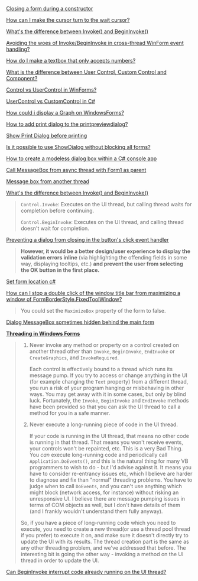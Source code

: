 [Closing a form during a constructor](https://stackoverflow.com/questions/3067901/closing-a-form-during-a-constructor)

[How can I make the cursor turn to the wait cursor?](https://stackoverflow.com/questions/1568557/how-can-i-make-the-cursor-turn-to-the-wait-cursor)

[What's the difference between Invoke() and BeginInvoke()](https://stackoverflow.com/questions/229554/whats-the-difference-between-invoke-and-begininvoke)

[Avoiding the woes of Invoke/BeginInvoke in cross-thread WinForm event handling?](https://stackoverflow.com/questions/1364116/avoiding-the-woes-of-invoke-begininvoke-in-cross-thread-winform-event-handling)

[How do I make a textbox that only accepts numbers?](https://stackoverflow.com/questions/463299/how-do-i-make-a-textbox-that-only-accepts-numbers)

[What is the difference between User Control, Custom Control and Component?](https://stackoverflow.com/questions/1322451/what-is-the-difference-between-user-control-custom-control-and-component)

[Control vs UserControl in WinForms?](https://stackoverflow.com/questions/921278/control-vs-usercontrol-in-winforms)

[UserControl vs CustomControl in C#](https://stackoverflow.com/questions/15294974/usercontrol-vs-customcontrol-in-c-sharp)

[How could i display a Graph on WindowsForms?](https://stackoverflow.com/questions/38713649/how-could-i-display-a-graph-on-windowsforms)

[How to add print dialog to the printpreviewdialog?](https://stackoverflow.com/questions/40236241/how-to-add-print-dialog-to-the-printpreviewdialog)

[Show Print Dialog before printing](https://stackoverflow.com/questions/15985909/show-print-dialog-before-printing)

[Is it possible to use ShowDialog without blocking all forms?](https://stackoverflow.com/questions/428494/is-it-possible-to-use-showdialog-without-blocking-all-forms)

[How to create a modeless dialog box within a C# console app](https://stackoverflow.com/questions/38549753/how-to-create-a-modeless-dialog-box-within-a-c-sharp-console-app)

[Call MessageBox from async thread with Form1 as parent](https://stackoverflow.com/questions/5349524/call-messagebox-from-async-thread-with-form1-as-parent)

[Message box from another thread](https://stackoverflow.com/questions/12949333/message-box-from-another-thread)

[What's the difference between Invoke() and BeginInvoke()](https://stackoverflow.com/questions/229554/whats-the-difference-between-invoke-and-begininvoke)

> `Control.Invoke`: Executes on the UI thread, but calling thread waits for completion before continuing.
>
> `Control.BeginInvoke`: Executes on the UI thread, and calling thread doesn't wait for completion.

[Preventing a dialog from closing in the button's click event handler](https://stackoverflow.com/questions/2499644/preventing-a-dialog-from-closing-in-the-buttons-click-event-handler)

> **However, it would be a better design/user experience to display the validation errors inline** (via highlighting the offending fields in some way, displaying tooltips, etc.) **and prevent the user from selecting the OK button in the first place.**

[Set form location c#](https://stackoverflow.com/questions/24016638/set-form-location-c-sharp)

[How can I stop a double click of the window title bar from maximizing a window of FormBorderStyle.FixedToolWindow?](https://stackoverflow.com/questions/9588540/how-can-i-stop-a-double-click-of-the-window-title-bar-from-maximizing-a-window-o)

> You could set the `MaximizeBox` property of the form to false.

[Dialog MessageBox sometimes hidden behind the main form](https://stackoverflow.com/questions/3467403/dialog-messagebox-sometimes-hidden-behind-the-main-form)

[**Threading in Windows Forms**](https://jonskeet.uk/csharp/threads/winforms.html)

> 1. Never invoke any method or property on a control created on another thread other than `Invoke`, `BeginInvoke`, `EndInvoke` or `CreateGraphics`, and `InvokeRequired`.
>
>    Each control is effectively bound to a thread which runs its message pump. If you try to access or change anything in the UI (for example changing the `Text` property) from a different thread, you run a risk of your program hanging or misbehaving in other ways. You may get away with it in some cases, but only by blind luck. Fortunately, the `Invoke`, `BeginInvoke` and `EndInvoke` methods have been provided so that you can ask the UI thread to call a method for you in a safe manner.
>
> 2. Never execute a long-running piece of code in the UI thread.
>
>    If your code is running in the UI thread, that means no other code is running in that thread. That means you won't receive events, your controls won't be repainted, etc. This is a very Bad Thing. You *can* execute long-running code and periodically call `Application.DoEvents()`, and this is              the natural thing for many VB programmers to wish to do - but I'd advise against it. It means you have to consider re-entrancy issues etc, which I believe are harder to diagnose and fix than "normal" threading problems. You have to judge when to call `DoEvents`, and you can't use anything which might block (network access, for instance) without risking an unresponsive UI. I believe there are message pumping issues in terms of COM objects as well, but I don't have details of them (and I frankly wouldn't understand them fully anyway).
>
> So, if you have a piece of long-running code which you need to execute, you need to create a new thread(or use a thread pool thread if you prefer) to execute it on, and make sure it doesn't directly try to update the UI with its results. The thread creation part is the same as any other threading problem, and we've addressed that before. The interesting bit is going the other way - invoking a method on the UI thread in order to update the UI.

[Can BeginInvoke interrupt code already running on the UI thread?](https://stackoverflow.com/questions/2048491/can-begininvoke-interrupt-code-already-running-on-the-ui-thread)

